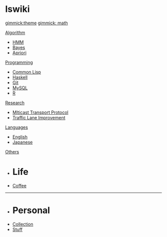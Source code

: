 # Iswiki


<!--
  -- Theme config.
  -- You can add `[gimmick:themechooser](Choose theme)` as a theme chooser
  -- Theme Name List: bootstrap | amelia | cerulean | cosmo | cyborg | flatly | journal | readable | simplex | slate | spacelab | united | yeti
  -- (Read: http://dynalon.github.io/mdwiki/#!customizing.md#Theme_chooser)
  -->

[gimmick:theme](flatly)
[gimmick: math]()

[Algorithm]()

  * [HMM](pages/algorithm/hmm.md)
  * [Bayes](pages/algorithm/bayes.md)
  * [Apriori](pages/algorithm/apriori.md)

[Programming]()

  * [Common Lisp](pages/programming/test.md)
  * [Haskell](pages/programming/haskell.md)
  * [Git](pages/programming/gitintro.md)
  * [MySQL](pages/programming/mysql.md)
  * [R](pages/programming/r.md)

[Research]()

  * [Mlticast Transport Protocol](pages/research/videotrans.md)
  * [Traffic Lane Improvement](pages/research/trafficlane.md)

[Languages]()

  * [English](pages/languages/english.md)
  * [Japanese](pages/languages/japanese.md)

[Others]()

  * # Life
  * [Coffee](pages/others/coffee.md)
  - - - -
  * # Personal
  * [Collection](pages/others/collection.md)
  * [Stuff](pages/others/personal.md)
